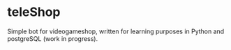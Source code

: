 # teleShop

Simple bot for videogameshop, written for learning purposes in Python and postgreSQL (work in progress).
